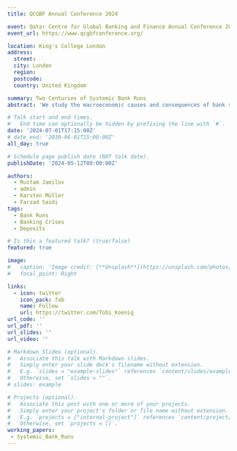 ```yaml
---
title: QCGBF Annual Conference 2024

event: Qatar Centre for Global Banking and Finance Annual Conference 2024
event_url: https://www.qcgbfconference.org/

location: King's College London
address: 
  street: 
  city: London
  region: 
  postcode: 
  country: United Kingdom

summary: Two Centuries of Systemic Bank Runs
abstract: 'We study the macroeconomic causes and consequences of bank runs in 184 countries over the period of 1800-2022. A new narrative chronology of bank run events coupled with a newly constructed historical dataset on banking sector deposits allows us to distinguish between systemic bank runs—those associated with substantial declines in aggregate deposits—and non-systemic episodes. We find that bank runs are typically associated with large contractions in deposits, credit and output, as well as exchange rate crashes and sudden stops. Whether deposits contract during runs, in turn, predicts the severity of output declines, highlighting that bank runs are particularly costly when they are systemic in nature. Using several sources of historical and contemporary bank-level data, we show that systemic bank runs are associated with a wide dispersion in deposit growth rates and a flow of deposits from more leveraged to safer banks. Taken together, our analysis highlights a key role for the liability side of banks in financial crises, and our new, quantitatively validated measure of bank runs provides unprecedented scope for studying such episodes.'

# Talk start and end times.
#   End time can optionally be hidden by prefixing the line with `#`.
date: '2024-07-01T17:15:00Z'
# date_end: '2030-06-01T15:00:00Z'
all_day: true

# Schedule page publish date (NOT talk date).
publishDate: '2024-05-12T00:00:00Z'

authors:
  - Rustam Jamilov
  - admin
  - Karsten Müller
  - Farzad Saidi
tags:
  - Bank Runs
  - Banking Crises
  - Deposits	

# Is this a featured talk? (true/false)
featured: true

image: 
#   caption: 'Image credit: [**Unsplash**](https://unsplash.com/photos/bzdhc5b3Bxs)'
#   focal_point: Right

links:
  - icon: twitter
    icon_pack: fab
    name: Follow
    url: https://twitter.com/Tobi_Koenig
url_code: ''
url_pdf: ''
url_slides: ''
url_video: ''

# Markdown Slides (optional).
#   Associate this talk with Markdown slides.
#   Simply enter your slide deck's filename without extension.
#   E.g. `slides = "example-slides"` references `content/slides/example-slides.md`.
#   Otherwise, set `slides = ""`.
# slides: example

# Projects (optional).
#   Associate this post with one or more of your projects.
#   Simply enter your project's folder or file name without extension.
#   E.g. `projects = ["internal-project"]` references `content/project/deep-learning/index.md`.
#   Otherwise, set `projects = []`.
working_papers:
 - Systemic_Bank_Runs
---
```


<!-- {{% callout note %}}
Click on the **Slides** button above to view the built-in slides feature.
{{% /callout %}} -->

<!-- Slides can be added in a few ways: -->

<!-- - **Create** slides using Wowchemy's [_Slides_](https://wowchemy.com/docs/managing-content/#create-slides) feature and link using `slides` parameter in the front matter of the talk file
- **Upload** an existing slide deck to `static/` and link using `url_slides` parameter in the front matter of the talk file
- **Embed** your slides (e.g. Google Slides) or presentation video on this page using [shortcodes](https://wowchemy.com/docs/writing-markdown-latex/).
Further event details, including [page elements](https://wowchemy.com/docs/writing-markdown-latex/) such as image galleries, can be  added to the body of this page.
 -->